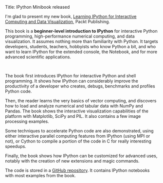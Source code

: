Title: IPython Minibook released

I'm glad to present my new book, [Learning IPython for Interactive Computing and Data Visualization](http://ipython.rossant.net/), Packt
Publishing.

This book is a **beginner-level introduction to IPython** for
interactive Python programming, high-performance numerical computing,
and data visualization. It assumes nothing more than familiarity with
Python. It targets developers, students, teachers, hobbyists who know
Python a bit, and who want to learn IPython for the extended console,
the Notebook, and for more advanced scientific applications.

 <!-- PELICAN_END_SUMMARY -->

The book first introduces IPython for interactive Python and shell
programming. It shows how IPython can considerably improve the
productivity of a developer who creates, debugs, benchmarks and profiles
Python code.

Then, the reader learns the very basics of vector computing, and
discovers how to load and analyze numerical and tabular data with NumPy
and Pandas. The book shows the interactive visualization capabilities of
the platform with Matplotlib, SciPy and PIL. It also contains a few
image processing examples.

Some techniques to accelerate Python code are also demonstrated, using
either interactive parallel computing features from IPython (using MPI
or not), or Cython to compile a portion of the code in C for really
interesting speedups.

Finally, the book shows how IPython can be customized for advanced uses,
notably with the creation of new extensions and magic commands.

The code is stored in a [GitHub
repository](https://github.com/rossant/ipython-minibook). It contains
IPython notebooks with most examples from the book.
